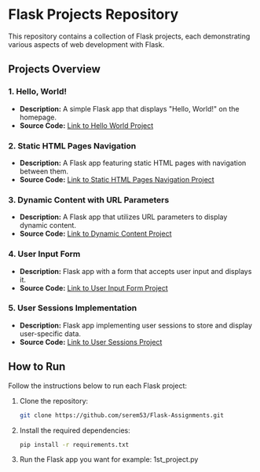 # Flask Projects Repository

This repository contains a collection of Flask projects, each demonstrating various aspects of web development with Flask.

## Projects Overview

### 1. Hello, World!

- **Description:** A simple Flask app that displays "Hello, World!" on the homepage.
- **Source Code:** [Link to Hello World Project](https://github.com/serem53/Flask-Assignments/blob/basics_of_flask/1st_project.py)

### 2. Static HTML Pages Navigation

- **Description:** A Flask app featuring static HTML pages with navigation between them.
- **Source Code:** [Link to Static HTML Pages Navigation Project](https://github.com/serem53/Flask-Assignments/blob/basics_of_flask/2nd_project.py)

### 3. Dynamic Content with URL Parameters

- **Description:** A Flask app that utilizes URL parameters to display dynamic content.
- **Source Code:** [Link to Dynamic Content Project](https://github.com/serem53/Flask-Assignments/blob/basics_of_flask/3rd_project.py)

### 4. User Input Form

- **Description:** Flask app with a form that accepts user input and displays it.
- **Source Code:** [Link to User Input Form Project](https://github.com/serem53/Flask-Assignments/blob/basics_of_flask/4th_project.py)

### 5. User Sessions Implementation

- **Description:** Flask app implementing user sessions to store and display user-specific data.
- **Source Code:** [Link to User Sessions Project](https://github.com/serem53/Flask-Assignments/blob/basics_of_flask/5th_project.py)

## How to Run

Follow the instructions below to run each Flask project:

1. Clone the repository:

    ```bash
    git clone https://github.com/serem53/Flask-Assignments.git
    ```

2. Install the required dependencies:

    ```bash
    pip install -r requirements.txt
    ```

4. Run the Flask app you want for example:
     1st_project.py
    ```bash
    
